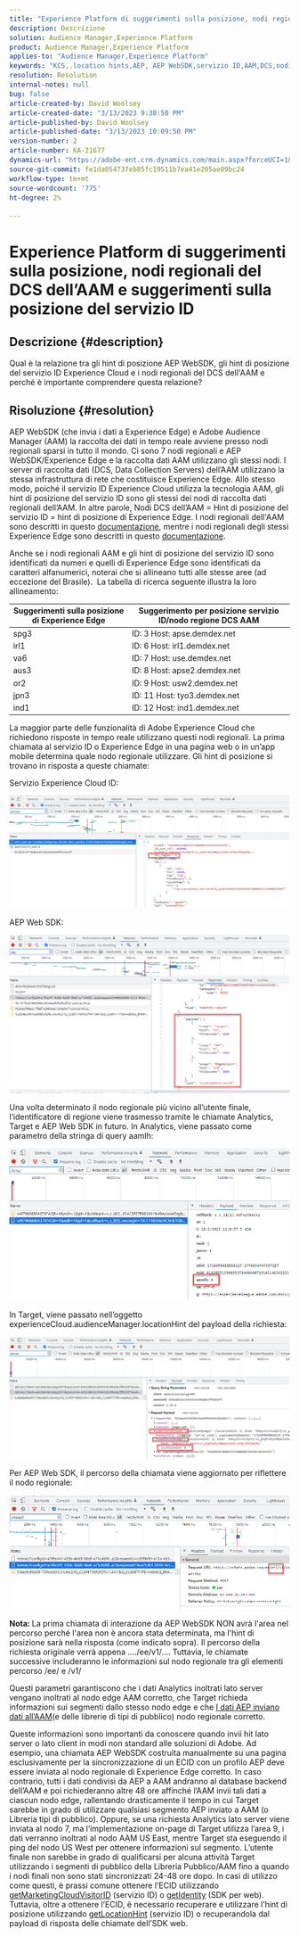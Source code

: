 ```yaml
---
title: "Experience Platform di suggerimenti sulla posizione, nodi regionali del DCS dell’AAM e suggerimenti sulla posizione del servizio ID"
description: Descrizione
solution: Audience Manager,Experience Platform
product: Audience Manager,Experience Platform
applies-to: "Audience Manager,Experience Platform"
keywords: "KCS,.location hints,AEP, AEP WebSDK,servizio ID,AAM,DCS,nodi regionali"
resolution: Resolution
internal-notes: null
bug: false
article-created-by: David Woolsey
article-created-date: "3/13/2023 9:30:50 PM"
article-published-by: David Woolsey
article-published-date: "3/13/2023 10:09:50 PM"
version-number: 2
article-number: KA-21677
dynamics-url: "https://adobe-ent.crm.dynamics.com/main.aspx?forceUCI=1&pagetype=entityrecord&etn=knowledgearticle&id=c300f74d-e6c1-ed11-83ff-6045bd006a22"
source-git-commit: fe1da054737eb85fc19511b7ea41e205ae09bc24
workflow-type: tm+mt
source-wordcount: '775'
ht-degree: 2%

---
```


# Experience Platform di suggerimenti sulla posizione, nodi regionali del DCS dell’AAM e suggerimenti sulla posizione del servizio ID

## Descrizione {#description}

Qual è la relazione tra gli hint di posizione AEP WebSDK, gli hint di posizione del servizio ID Experience Cloud e i nodi regionali del DCS dell&#39;AAM e perché è importante comprendere questa relazione?

## Risoluzione {#resolution}


AEP WebSDK (che invia i dati a Experience Edge) e Adobe Audience Manager (AAM) la raccolta dei dati in tempo reale avviene presso nodi regionali sparsi in tutto il mondo. Ci sono 7 nodi regionali e AEP WebSDK/Experience Edge e la raccolta dati AAM utilizzano gli stessi nodi. I server di raccolta dati (DCS, Data Collection Servers) dell’AAM utilizzano la stessa infrastruttura di rete che costituisce Experience Edge. Allo stesso modo, poiché il servizio ID Experience Cloud utilizza la tecnologia AAM, gli hint di posizione del servizio ID sono gli stessi dei nodi di raccolta dati regionali dell’AAM. In altre parole, Nodi DCS dell’AAM = Hint di posizione del servizio ID = hint di posizione di Experience Edge. I nodi regionali dell&#39;AAM sono descritti in questo [documentazione](https://experienceleague.adobe.com/docs/audience-manager/user-guide/api-and-sdk-code/dcs/dcs-api-reference/dcs-regions.html?lang=en), mentre i nodi regionali degli stessi Experience Edge sono descritti in questo [documentazione](https://experienceleague.adobe.com/docs/experience-platform/edge-network-server-api/location-hints.html?lang=en).

Anche se i nodi regionali AAM e gli hint di posizione del servizio ID sono identificati da numeri e quelli di Experience Edge sono identificati da caratteri alfanumerici, noterai che si allineano tutti alle stesse aree (ad eccezione del Brasile).  La tabella di ricerca seguente illustra la loro allineamento:


| Suggerimenti sulla posizione di Experience Edge | Suggerimento per posizione servizio ID/nodo regione DCS AAM |
| --- | --- |
| spg3 | ID: 3 Host: apse.demdex.net |
| irl1 | ID: 6 Host: irl1.demdex.net |
| va6 | ID: 7 Host: use.demdex.net |
| aus3 | ID: 8 Host: apse2.demdex.net |
| or2 | ID: 9 Host: usw2.demdex.net |
| jpn3 | ID: 11 Host: tyo3.demdex.net |
| ind1 | ID: 12 Host: ind1.demdex.net |


La maggior parte delle funzionalità di Adobe Experience Cloud che richiedono risposte in tempo reale utilizzano questi nodi regionali. La prima chiamata al servizio ID o Experience Edge in una pagina web o in un’app mobile determina quale nodo regionale utilizzare. Gli hint di posizione si trovano in risposta a queste chiamate:

Servizio Experience Cloud ID:

![](assets/e80a1235-77bf-ed11-83ff-6045bd006239.png)



AEP Web SDK:

![](assets/8f50cbb3-75bf-ed11-83ff-6045bd006239.png)

Una volta determinato il nodo regionale più vicino all’utente finale, l’identificatore di regione viene trasmesso tramite le chiamate Analytics, Target e AEP Web SDK in futuro. In Analytics, viene passato come parametro della stringa di query aamlh:

![](assets/33af14ff-77bf-ed11-83ff-6045bd006239.png)

In Target, viene passato nell’oggetto experienceCloud.audienceManager.locationHint del payload della richiesta:

![](assets/dce94437-78bf-ed11-83ff-6045bd006239.png)

Per AEP Web SDK, il percorso della chiamata viene aggiornato per riflettere il nodo regionale:

![](assets/8245a050-79bf-ed11-83ff-6045bd006239.png)

<b>Nota: </b>La prima chiamata di interazione da AEP WebSDK NON avrà l&#39;area nel percorso perché l&#39;area non è ancora stata determinata, ma l&#39;hint di posizione sarà nella risposta (come indicato sopra). Il percorso della richiesta originale verrà appena ..../ee/v1/.... Tuttavia, le chiamate successive includeranno le informazioni sul nodo regionale tra gli elementi percorso /ee/ e /v1/

Questi parametri garantiscono che i dati Analytics inoltrati lato server vengano inoltrati al nodo edge AAM corretto, che Target richieda informazioni sui segmenti dallo stesso nodo edge e che [I dati AEP inviano dati all’AAM](https://experienceleague.adobe.com/docs/audience-manager/user-guide/implementation-integration-guides/integration-experience-platform/aam-aep-audience-sharing.html?lang=en)(e delle librerie di tipi di pubblico) nodo regionale corretto.

Queste informazioni sono importanti da conoscere quando invii hit lato server o lato client in modi non standard alle soluzioni di Adobe. Ad esempio, una chiamata AEP WebSDK costruita manualmente su una pagina esclusivamente per la sincronizzazione di un ECID con un profilo AEP deve essere inviata al nodo regionale di Experience Edge corretto. In caso contrario, tutti i dati condivisi da AEP a AAM andranno al database backend dell’AAM e poi richiederanno altre 48 ore affinché l’AAM invii tali dati a ciascun nodo edge, rallentando drasticamente il tempo in cui Target sarebbe in grado di utilizzare qualsiasi segmento AEP inviato a AAM (o Libreria tipi di pubblico). Oppure, se una richiesta Analytics lato server viene inviata al nodo 7, ma l’implementazione on-page di Target utilizza l’area 9, i dati verranno inoltrati al nodo AAM US East, mentre Target sta eseguendo il ping del nodo US West per ottenere informazioni sul segmento. L’utente finale non sarebbe in grado di qualificarsi per alcuna attività Target utilizzando i segmenti di pubblico della Libreria Pubblico/AAM fino a quando i nodi finali non sono stati sincronizzati 24-48 ore dopo. In casi di utilizzo come questi, è prassi comune ottenere l’ECID utilizzando [getMarketingCloudVisitorID](https://experienceleague.adobe.com/docs/id-service/using/id-service-api/methods/getmcvid.html?lang=en) (servizio ID) o [getIdentity](https://experienceleague.adobe.com/docs/experience-platform/edge/extension/accessing-the-ecid.html?lang=en) (SDK per web). Tuttavia, oltre a ottenere l’ECID, è necessario recuperare e utilizzare l’hint di posizione utilizzando [getLocationHint](https://experienceleague.adobe.com/docs/id-service/using/id-service-api/methods/getlocationhint.html?lang=en) (servizio ID) o recuperandola dal payload di risposta delle chiamate dell’SDK web.









